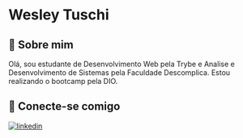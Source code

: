 # Wesley Tuschi



## 🚀 Sobre mim
Olá, sou estudante de Desenvolvimento Web pela Trybe e Analise e Desenvolvimento de Sistemas pela Faculdade Descomplica. Estou realizando o bootcamp pela DIO.


## 🔗 Conecte-se comigo

[![linkedin](https://img.shields.io/badge/linkedin-0A66C2?style=for-the-badge&logo=linkedin&logoColor=white)](https://www.linkedin.com/in/wesleytuschi/)

